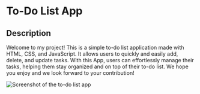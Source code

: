 # To-Do List App
## Description
Welcome to my project! This is a simple to-do list application made with HTML, CSS, and JavaScript. It allows users to quickly and easily add, delete, and update tasks. With this App, users can effortlessly manage their tasks, helping them stay organized and on top of their to-do list. We hope you enjoy and we look forward to your contribution!

![Screenshot of the to-do list app](https://drive.google.com/file/d/164sdiBYKELidYdP9D0b_VaYP5VNejdvS/view?usp=drive_link)



